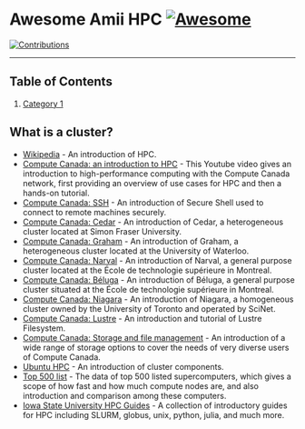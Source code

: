 # Awesome Amii HPC [![Awesome](https://awesome.re/badge-flat.svg)](https://awesome.re)

[![Contributions](https://img.shields.io/badge/contributions-welcome-brightgreen.svg?style=flat)](./CONTRIBUTING.md)

---

## Table of Contents

1. [Category 1](#category-1)

## What is a cluster?

* [Wikipedia](https://en.wikipedia.org/wiki/High-performance_computing) - An introduction of HPC.
* [Compute Canada: an introduction to HPC](https://training.incf.org/lesson/high-performance-computing-compute-canada) - This Youtube video gives an introduction to high-performance computing with the Compute Canada network, first providing an overview of use cases for HPC and then a hands-on tutorial.
* [Compute Canada: SSH](https://docs.alliancecan.ca/wiki/SSH) - An introduction of Secure Shell used to connect to remote machines securely.
* [Compute Canada: Cedar](https://docs.alliancecan.ca/wiki/Cedar) - An introduction of Cedar, a heterogeneous cluster located at Simon Fraser University.
* [Compute Canada: Graham](https://docs.alliancecan.ca/wiki/Graham) - An introduction of Graham, a heterogeneous cluster located at the University of Waterloo.
* [Compute Canada: Narval](https://docs.alliancecan.ca/wiki/Narval/en) - An introduction of Narval, a general purpose cluster located at the École de technologie supérieure in Montreal.
* [Compute Canada: Béluga](https://docs.alliancecan.ca/wiki/B%C3%A9luga/en) - An introduction of Béluga, a general purpose cluster situated at the École de technologie supérieure in Montreal.
* [Compute Canada: Niagara](https://docs.alliancecan.ca/wiki/Niagara) - An introduction of Niagara, a homogeneous cluster owned by the University of Toronto and operated by SciNet.
* [Compute Canada: Lustre](https://docs.alliancecan.ca/wiki/Tuning_Lustre) - An introduction and tutorial of Lustre Filesystem.
* [Compute Canada: Storage and file management](https://docs.alliancecan.ca/wiki/Storage_and_file_management) - An introduction of a wide range of storage options to cover the needs of very diverse users of Compute Canada.
* [Ubuntu HPC](https://www.youtube.com/watch?v=tGIobcyKViI&t=2s) - An introduction of cluster components.
* [Top 500 list](https://www.top500.org/) - The data of top 500 listed supercomputers, which gives a scope of how fast and how much compute nodes are, and also introduction and comparison among these computers.
* [Iowa State University HPC Guides](https://www.hpc.iastate.edu/guides/introduction-to-hpc-clusters) - A collection of introductory guides for HPC including SLURM, globus, unix, python, julia, and much more.


